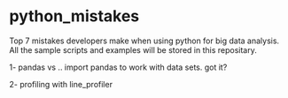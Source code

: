 # python_mistakes
Top 7 mistakes developers make when using python for big data analysis.
All the sample scripts and examples will be stored in this repositary.

1- pandas vs ..
import pandas to work with data sets.
got it?

2- profiling with line_profiler

 
